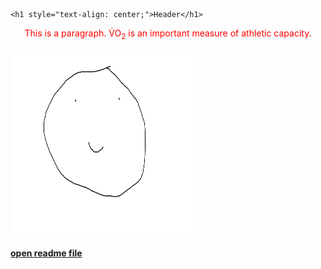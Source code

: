 <!DOCTYPE html>
<html>
<body>

	<h1 style="text-align: center;">Header</h1>

<span style="color:red">
	<p style="text-align: center;" title="Tooltip">This is a paragraph. V̇O<sub>2</sub> is an important measure of athletic capacity.</p>
</span>

<img src="sitesubfolder/Smile.png" width="300" height="300">

<a style="font-weight:bold" href="sitesubfolder/readme.md" target="_blank">open readme file</a>

</body>
</html>





[//]: # (Need a Centred Title, Picture, Colour text, hyperlink to readme.md)
